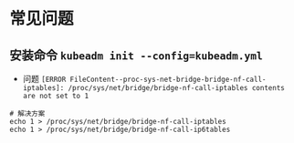 # 常见问题

## 安装命令 `kubeadm init --config=kubeadm.yml`

* 问题 `[ERROR FileContent--proc-sys-net-bridge-bridge-nf-call-iptables]: /proc/sys/net/bridge/bridge-nf-call-iptables contents are not set to 1`

```shell
# 解决方案
echo 1 > /proc/sys/net/bridge/bridge-nf-call-iptables
echo 1 > /proc/sys/net/bridge/bridge-nf-call-ip6tables
```

